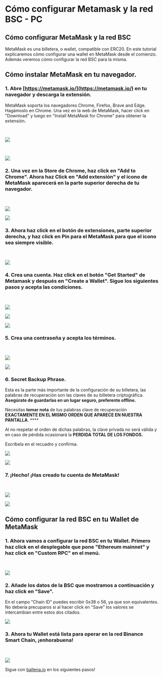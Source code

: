 # Cómo configurar Metamask y la red BSC - PC

## Cómo configurar MetaMask y la red BSC

MetaMask es una billetera, o wallet, compatible con ERC20. En este tutorial explicaremos cómo configurar una wallet en MetaMask desde el comienzo. Además veremos cómo configurar la red BSC para la misma.



## Cómo instalar MetaMask en tu navegador.

### 1. Abre [https://metamask.io/](https://metamask.io/) en tu navegador y descarga la extensión. 

MetaMask soporta los navegadores Chrome, Firefox, Brave and Edge. Hagámoslo en Chrome. Una vez en la web de MetaMask, hacer click en "Download" y luego en "Install MetaMask for Chrome" para obtener la extensión.

​

![](https://user-images.githubusercontent.com/79335891/108597302-b12a0680-7388-11eb-9231-de6cea038883.png)

 ​

![](https://user-images.githubusercontent.com/79335891/108597303-b1c29d00-7388-11eb-9d6b-b0dd2ca6e8ed.png)

#### 

### 2. Una vez en la Store de Chrome, haz click en "Add to Chrome". Ahora haz Click en "Add extensión" y el icono de MetaMask aparecerá en la parte superior derecha de tu navegador.

​​

![](https://user-images.githubusercontent.com/79335891/108597304-b1c29d00-7388-11eb-848c-19b439507156.png)

![](https://user-images.githubusercontent.com/79335891/108597305-b25b3380-7388-11eb-9f6c-142ac6bbdd06.png)

#### 

### 3. Ahora haz click en el botón de extensiones, parte superior derecha, y haz click en Pin para el MetaMask para que el icono sea siempre visible.

​​

![](https://user-images.githubusercontent.com/79335891/108597306-b2f3ca00-7388-11eb-91db-8b109454d676.png)

#### 

### 4. Crea una cuenta. Haz click en el botón "Get Started" de Metamask y después en "Create a Wallet". Sigue los siguientes pasos y acepta las condiciones.

​   ​

![](https://user-images.githubusercontent.com/79335891/108597307-b38c6080-7388-11eb-81d3-5ee6b7683c43.png)

![](https://user-images.githubusercontent.com/79335891/108597308-b38c6080-7388-11eb-8336-4f37ef7b3373.png)

![](https://user-images.githubusercontent.com/79335891/108597309-b38c6080-7388-11eb-8650-23b91f521607.png)

#### 

### 5. Crea una contraseña y acepta los términos.

​​

![](https://user-images.githubusercontent.com/79335891/108597310-b424f700-7388-11eb-91b5-3dd1aa7b7f2d.png)

![](https://user-images.githubusercontent.com/79335891/108597311-b424f700-7388-11eb-8914-3486c49c9969.png)

#### 

### 6. Secret Backup Phrase. 

Esta es la parte más importante de la configuración de su billetera, las palabras de recuperación son las claves de su billetera criptográfica. **Asegúrate de guardarlas en un lugar seguro, preferente offline.**

Necesitas **tomar nota** de tus palabras clave de recuperación **EXACTAMENTE EN EL MISMO ORDEN QUE APARECE EN NUESTRA PANTALLA**.  ****

Al no respetar el orden de dichas palabras, la clave privada no será válida y en caso de pérdida ocasionará la **PERDIDA TOTAL DE LOS FONDOS.**

Escríbela en el recuadro y confirma.​

![](https://user-images.githubusercontent.com/79335891/108597312-b424f700-7388-11eb-87f6-a2a026b295e5.png)

![](https://user-images.githubusercontent.com/79335891/108597314-b4bd8d80-7388-11eb-913b-1c4f2b9bc6af.png)

#### 

### 7. ¡Hecho! ¡Has creado tu cuenta de MetaMask!

​​

![](https://user-images.githubusercontent.com/79335891/108597315-b4bd8d80-7388-11eb-8c85-5074f7ce79e3.png)

![](https://user-images.githubusercontent.com/79335891/108597316-b5562400-7388-11eb-9751-fbf9b7b8cfe3.png)

### 

## Cómo configurar la red BSC en tu Wallet de MetaMask



### 1. Ahora vamos a configurar la red BSC en tu Wallet. Primero haz click en el desplegable que pone "Ethereum mainnet" y haz click en "Custom RPC" en el menú.

​​

![](https://user-images.githubusercontent.com/79335891/108597780-1b43ab00-738b-11eb-8b8f-abf7481ad127.png)

#### 

### 2. Añade los datos de la BSC que mostramos a continuación y haz click en "Save".

​​En el campo "Chain ID" puedes escribir 0x38 o 56, ya que son equivalentes. No debería precuparos si al hacer click en "Save" los valores se intercambian entre estos dos citados.



![](https://user-images.githubusercontent.com/79335891/108597783-1c74d800-738b-11eb-973f-9a89f22fe0ae.png)

#### 

### 3. Ahora tu Wallet está lista para operar en la red Binance Smart Chain, ¡enhorabuena!

 ​

![](https://user-images.githubusercontent.com/79335891/108597785-1c74d800-738b-11eb-9e21-c3db4fcdcaad.png)



Sigue con [ballena.io](https://ballena.io/) en los siguientes pasos!

